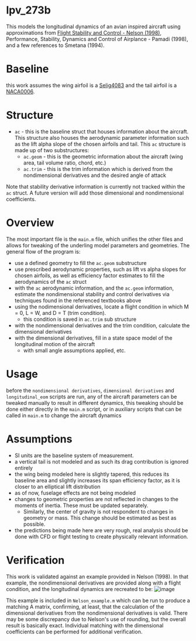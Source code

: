 # lpv_273b

This models the longitudinal dynamics of an avian inspired aircraft using approximations from [Flight Stability and Control - Nelson (1998)](https://home.engineering.iastate.edu/~shermanp/AERE355/lectures/Flight_Stability_and_Automatic_Control_N.pdf), Performance, Stability, Dynamics and Control of Airplance - Pamadi (1998), and a few references to Smetana (1994). 

# Baseline
this work assumes the wing airfoil is a [Selig4083](http://airfoiltools.com/airfoil/details?airfoil=s4083-il) and the tail airfoil is a [NACA0006](http://airfoiltools.com/airfoil/details?airfoil=naca0006-il).

# Structure
- `ac` - this is the baseline struct that houses information about the aircraft. This structure also houses the aerodynamic parameter information such as the lift alpha slope of the chosen airfoils and tail. This `ac` structure is made up of two substructures:
    - `ac.geom` - this is the geometric information about the aircraft (wing area, tail volume ratio, chord, etc.)
    - `ac.trim` - this is the trim information which is derived from the nondimensional derivatives and the desired angle of attack

Note that stability derivative information is currently not tracked within the `ac` struct. A future version will add those dimensional and nondimensional coefficients.


# Overview
The most important file is the `main.m` file, which unifies the other files and allows for tweaking of the underling model parameters and geometries. The general flow of the program is:
- use a defined geometry to fill the `ac.geom` substructure
- use prescribed aerodynamic properties, such as lift vs alpha slopes for chosen airfoils, as well as efficiency factor estimates to fill the aerodynamics of the `ac` struct
- with the `ac` aerodynamic information, and the `ac.geom` information, estimate the nondimensional stability and control derivatives via techniques found in the referenced textbooks above
- using the nodimensional derivatives, locate a flight condition in which M = 0, L = W, and D = T (trim condition).
  - this condition is saved in `ac.trim` sub structure  
- with the nondimensional derivatives and the trim condition, calculate the dimensional derivatives
- with the dimensional derivatives, fill in a state space model of the longitudinal motion of the aircraft
  - with small angle assumptions applied, etc.

# Usage
before the `nondimensional derivatives`, `dimensional derivatives` and `longitudinal_eom` scripts are run, any of the aircraft parameters can be tweaked manually to result in different dynamics, this tweaking should be done either directly in the `main.m` script, or in auxiliary scripts that can be called in `main.m` to change the aircraft dynamics

# Assumptions
- SI units are the baseline system of measurement.
- a vertical tail is not modeled and as such its drag contribution is ignored entirely
- the wing being modeled here is slightly tapered, this reduces its baseline area and slightly increases its span efficiency factor, as it is closer to an elliptical lift distribution
- as of now, fuselage effects are not being modeled
- changes to geometric properties are not reflected in changes to the moments of inertia. These must be updated separately.
  - Similarly, the center of gravity is not respondent to changes in geometry or mass. This change should be estimated as best as possible.  
- the predictions being made here are very rough, real analysis should be done with CFD or flight testing to create physically relevant information.

# Verification
This work is validated against an example provided in Nelson (1998). In that example, the nondimensional derivatives are provided along with a flight condition, and the longitudinal dynamics are recreated to be:
![image](https://github.com/woodentoken/lpv_273b/assets/43391485/21dca3ed-d019-444e-9523-770083a6c364)

This example is included in `Nelson_example.m` which can be run to produce a matching A matrix, confirming, at least, that the calculation of the dimensional derivatives from the nondimensional derivatives is valid. There may be some discrepancy due to Nelson's use of rounding, but the overall result is basically exact. Individual matching with the dimensional coefficients can be performed for additional verification.
